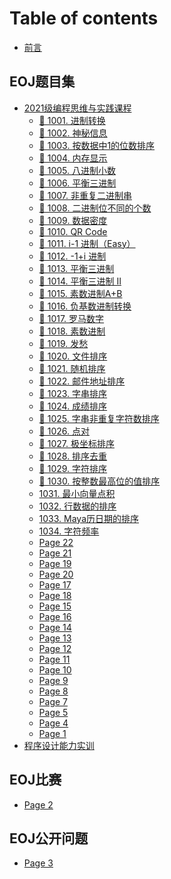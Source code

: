 # Table of contents

* [前言](README.md)

## EOJ题目集 <a href="#EOJ题目集" id="EOJ题目集"></a>

* [2021级编程思维与实践课程](EOJ题目集/2021-ji-bian-cheng-si-wei-yu-shi-jian-ke-cheng/README.md)
  * [💛 1001. 进制转换](EOJ题目集/2021-ji-bian-cheng-si-wei-yu-shi-jian-ke-cheng/1001.-jin-zhi-zhuan-huan.md)
  * [💙 1002. 神秘信息](<EOJ题目集/2021级编程思维与实践课程/1002. 神秘信息.md>)
  * [💙 1003. 按数据中1的位数排序](<EOJ题目集/2021级编程思维与实践课程/1003. 按数据中1的位数排序.md>)
  * [🧡 1004. 内存显示](<EOJ题目集/2021级编程思维与实践课程/1004. 内存显示.md>)
  * [🧡 1005. 八进制小数](<EOJ题目集/2021级编程思维与实践课程/1005. 八进制小数.md>)
  * [💚 1006. 平衡三进制](<EOJ题目集/2021级编程思维与实践课程/1006. 平衡三进制.md>)
  * [💚 1007. 非重复二进制串](<EOJ题目集/2021级编程思维与实践课程/1007. 非重复二进制串.md>)
  * [💚 1008. 二进制位不同的个数](<EOJ题目集/2021级编程思维与实践课程/1008. 二进制位不同的个数.md>)
  * [💚 1009. 数据密度](<EOJ题目集/2021级编程思维与实践课程/1009. 数据密度.md>)
  * [💚 1010. QR Code](<EOJ题目集/2021级编程思维与实践课程/1010. QR Code.md>)
  * [💚 1011. i-1 进制（Easy）](<EOJ题目集/2021级编程思维与实践课程/page-5 (1).md>)
  * [💚 1012. -1+i 进制](<EOJ题目集/2021级编程思维与实践课程/1012. -1+i 进制.md>)
  * [💚 1013. 平衡三进制](EOJ题目集/2021级编程思维与实践课程/page-1.md)
  * [💚 1014. 平衡三进制 II](<EOJ题目集/2021级编程思维与实践课程/1014. 平衡三进制 II.md>)
  * [🧡 1015. 素数进制A+B](<EOJ题目集/2021级编程思维与实践课程/1015. 素数进制A+B.md>)
  * [💙 1016. 负基数进制转换](<EOJ题目集/2021级编程思维与实践课程/1016. 负基数进制转换.md>)
  * [💚 1017. 罗马数字](EOJ题目集/2021级编程思维与实践课程/page-12.md)
  * [🧡 1018. 素数进制](EOJ题目集/2021级编程思维与实践课程/page-13.md)
  * [💛 1019. 发愁](<EOJ题目集/2021级编程思维与实践课程/page-14 (1).md>)
  * [💛 1020. 文件排序](EOJ题目集/2021级编程思维与实践课程/page-15.md)
  * [💙 1021. 随机排序](EOJ题目集/2021级编程思维与实践课程/page-16.md)
  * [🧡 1022. 邮件地址排序](EOJ题目集/2021级编程思维与实践课程/page-17.md)
  * [💙 1023. 字串排序](<EOJ题目集/2021级编程思维与实践课程/page-9 (1).md>)
  * [💛 1024. 成绩排序](<EOJ题目集/2021级编程思维与实践课程/page-8 (1).md>)
  * [💛 1025. 字串非重复字符数排序](<EOJ题目集/2021级编程思维与实践课程/page-7 (1).md>)
  * [💚 1026. 点对](<EOJ题目集/2021级编程思维与实践课程/page-6 (1).md>)
  * [💛 1027. 极坐标排序](<EOJ题目集/2021级编程思维与实践课程/page-5 (1) (1).md>)
  * [💚 1028. 排序去重](<EOJ题目集/2021级编程思维与实践课程/page-4 (1).md>)
  * [💙 1029. 字符排序](<EOJ题目集/2021级编程思维与实践课程/1029. 字符排序.md>)
  * [💛 1030. 按整数最高位的值排序](<EOJ题目集/2021级编程思维与实践课程/1030. 按整数最高位的值排序.md>)
  * [1031. 最小向量点积](<EOJ题目集/2021级编程思维与实践课程/1031. 最小向量点积.md>)
  * [1032. 行数据的排序](<EOJ题目集/2021级编程思维与实践课程/1032. 行数据的排序.md>)
  * [1033. Maya历日期的排序](<EOJ题目集/2021级编程思维与实践课程/1033. Maya历日期的排序.md>)
  * [1034. 字符频率](EOJ题目集/2021级编程思维与实践课程/1034.-zi-fu-pin-shuai.md)
  * [Page 22](EOJ题目集/2021级编程思维与实践课程/page-22.md)
  * [Page 21](EOJ题目集/2021级编程思维与实践课程/page-21.md)
  * [Page 19](EOJ题目集/2021级编程思维与实践课程/page-19.md)
  * [Page 20](EOJ题目集/2021级编程思维与实践课程/page-20.md)
  * [Page 17](<EOJ题目集/2021级编程思维与实践课程/page-17 (1).md>)
  * [Page 18](EOJ题目集/2021级编程思维与实践课程/page-18.md)
  * [Page 15](<EOJ题目集/2021级编程思维与实践课程/page-15 (1).md>)
  * [Page 16](<EOJ题目集/2021级编程思维与实践课程/page-16 (1).md>)
  * [Page 14](EOJ题目集/2021级编程思维与实践课程/page-14.md)
  * [Page 13](<EOJ题目集/2021级编程思维与实践课程/page-13 (1).md>)
  * [Page 12](<EOJ题目集/2021级编程思维与实践课程/page-12 (1).md>)
  * [Page 11](EOJ题目集/2021级编程思维与实践课程/page-11.md)
  * [Page 10](EOJ题目集/2021级编程思维与实践课程/page-10.md)
  * [Page 9](EOJ题目集/2021级编程思维与实践课程/page-9.md)
  * [Page 8](EOJ题目集/2021级编程思维与实践课程/page-8.md)
  * [Page 7](EOJ题目集/2021级编程思维与实践课程/page-7.md)
  * [Page 5](EOJ题目集/2021级编程思维与实践课程/page-5.md)
  * [Page 4](EOJ题目集/2021级编程思维与实践课程/page-4.md)
  * [Page 1](<EOJ题目集/2021级编程思维与实践课程/page-1 (1).md>)
* [程序设计能力实训](EOJ题目集/程序设计能力实训.md)

## EOJ比赛

* [Page 2](EOJ比赛/page-2.md)

## EOJ公开问题

* [Page 3](EOJ公开问题/page-3.md)
